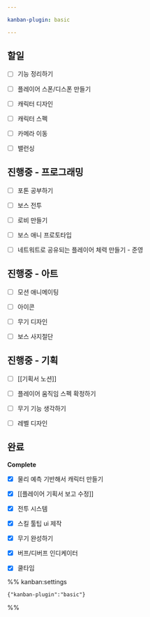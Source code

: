 ```yaml
---

kanban-plugin: basic

---
```


## 할일

- [ ] 기능 정리하기
- [ ] 플레이어 스폰/디스폰 만들기
- [ ] 캐릭터 디자인
- [ ] 캐릭터 스펙
- [ ] 카메라 이동
- [ ] 밸런싱


## 진행중 - 프로그래밍

- [ ] 포톤 공부하기
- [ ] 보스 전투
- [ ] 로비 만들기
- [ ] 보스 애니 프로토타입
- [ ] 네트워트로 공유되는 플레이어 체력 만들기 - 준영


## 진행중 - 아트

- [ ] 모션 애니메이팅
- [ ] 아이콘
- [ ] 무기 디자인
- [ ] 보스 사지절단


## 진행중 - 기획

- [ ] [[기획서 노션]]
- [ ] 플레이어 움직임 스펙 확정하기
- [ ] 무기 기능 생각하기
- [ ] 레벨 디자인


## 완료

**Complete**
- [x] 물리 예측 기반해서 캐릭터 만들기
- [x] [[플레이어 기획서 보고 수정]]
- [x] 전투 시스템
- [x] 스킬 툴팁 ui 제작
- [x] 무기 완성하기
- [x] 버프/디버프 인디케이터
- [x] 쿨타임




%% kanban:settings
```
{"kanban-plugin":"basic"}
```
%%